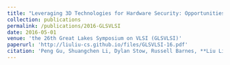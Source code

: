 ```yaml
---
title: "Leveraging 3D Technologies for Hardware Security: Opportunities and Challenges"
collection: publications
permalink: /publications/2016-GLSVLSI
date: 2016-05-01
venue: 'the 26th Great Lakes Symposium on VLSI (GLSVLSI)'
paperurl: 'http://liuliu-cs.github.io/files/GLSVLSI-16.pdf'
citation: 'Peng Gu, Shuangchen Li, Dylan Stow, Russell Barnes, **Liu Liu**, Eren Kursun, Yuan Xie. "Leveraging 3D Technologies for Hardware Security: Opportunities and Challenges" in <i>the 26th Great Lakes Symposium on VLSI (GLSVLSI)</i>.'
---
```


